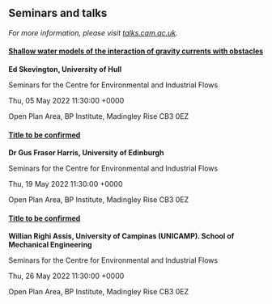 

## Seminars and talks

*For more information, please visit [talks.cam.ac.uk](https://talks.cam.ac.uk/show/index/5709).*

#### [Shallow water models of the interaction of gravity currents with obstacles](https://talks.cam.ac.uk/talk/index/172934)

**Ed Skevington, University of Hull**

Seminars for the Centre for Environmental and Industrial Flows

Thu, 05 May 2022 11:30:00 +0000

Open Plan Area, BP Institute, Madingley Rise CB3 0EZ

#### [Title to be confirmed](https://talks.cam.ac.uk/talk/index/172931)

**Dr Gus Fraser Harris, University of Edinburgh**

Seminars for the Centre for Environmental and Industrial Flows

Thu, 19 May 2022 11:30:00 +0000

Open Plan Area, BP Institute, Madingley Rise CB3 0EZ

#### [Title to be confirmed](https://talks.cam.ac.uk/talk/index/173096)

**Willian Righi Assis, University of Campinas (UNICAMP). School of Mechanical Engineering**

Seminars for the Centre for Environmental and Industrial Flows

Thu, 26 May 2022 11:30:00 +0000

Open Plan Area, BP Institute, Madingley Rise CB3 0EZ


